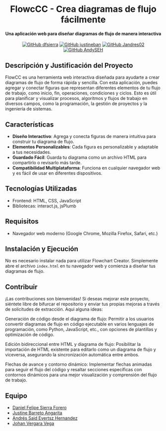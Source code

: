 <div align="center">
  <h1>
    FlowcCC - Crea diagramas de flujo fácilmente
  </h1>

  <h4>
    Una aplicación web para diseñar diagramas de flujo de manera interactiva
  </h4>

[![GitHub dfsierra](https://img.shields.io/badge/by-dfsierra-purple)](https://github.com/dfsierra)
[![GitHub justineban](https://img.shields.io/badge/by-justineban-blue)](https://github.com/justineban)
[![GitHub Jandres02](https://img.shields.io/badge/by-Jandres02-green)](https://github.com/Jandres02)
[![GitHub AndySEH](https://img.shields.io/badge/by-AndySEH-yellow)](https://github.com/AndySEH)


</div>

## Descripción y Justificación del Proyecto

FlowCC es una herramienta web interactiva diseñada para ayudarte a crear diagramas de flujo de forma rápida y sencilla. Con esta aplicación, puedes agregar y conectar figuras que representan diferentes elementos de tu flujo de trabajo, como inicio, fin, operaciones, condiciones y ciclos. Esto es útil para planificar y visualizar procesos, algoritmos y flujos de trabajo en diversos campos, como la programación, la gestión de proyectos y la ingeniería de sistemas.

## Características

- **Diseño Interactivo**: Agrega y conecta figuras de manera intuitiva para construir tu diagrama de flujo.
- **Elementos Personalizables**: Cada figura es personalizable y adaptable a tus necesidades.
- **Guardado Fácil**: Guarda tu diagrama como un archivo HTML para compartirlo o revisarlo más tarde.
- **Compatibilidad Multiplataforma**: Funciona en cualquier navegador web y es fácil de usar en diferentes dispositivos.

## Tecnologías Utilizadas

- Frontend: HTML, CSS, JavaScript
- Bibliotecas: interact.js, jsPlumb

## Requisitos

- Navegador web moderno (Google Chrome, Mozilla Firefox, Safari, etc.)

## Instalación y Ejecución

No es necesario instalar nada para utilizar Flowchart Creator. Simplemente abre el archivo `index.html` en tu navegador web y comienza a diseñar tus diagramas de flujo.

## Contribuir

¡Las contribuciones son bienvenidas! Si deseas mejorar este proyecto, siéntete libre de bifurcar el repositorio y enviar tus propias mejoras a través de solicitudes de extracción. Aqui alguna ideas:

Generación de código desde el diagrama de flujo: Permitir a los usuarios convertir diagramas de flujo en código ejecutable en varios lenguajes de programación, como Python, JavaScript, etc., con opciones de plantillas y optimización de código.

Edición bidireccional entre HTML y diagrama de flujo: Posibilitar la importación de HTML existente para editarlo como un diagrama de flujo y viceversa, asegurando la sincronización automática entre ambos.

Flechas de avance y contorno dinámico: Implementar flechas animadas para seguir el flujo del código y resaltar secciones específicas con contornos dinámicos para una mejor visualización y comprensión del flujo de trabajo.

## Equipo

-   [Daniel Felipe Sierra Forero](https://github.com/dfsierra)
-   [Justine Barreto Angarita](https://github.com/justineban)
-   [Andrés Said Evertsz Hernandez](https://github.com/AndySEH)
-   [Johan Vergara Vega](https://github.com/Jandres02)

